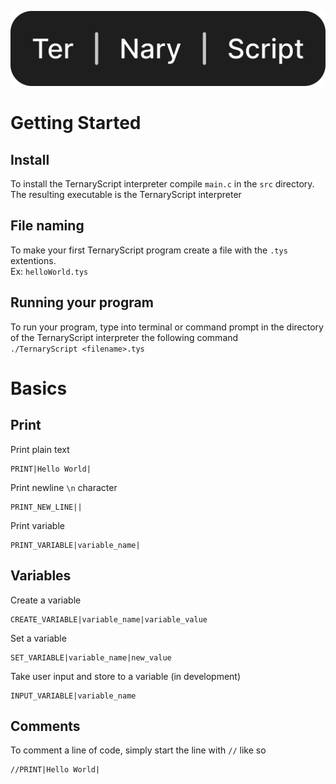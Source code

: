 ![TernaryScript](./logo/logo.svg)
# Getting Started
## Install
To install the TernaryScript interpreter compile `main.c` in the `src` directory. The resulting executable is the TernaryScript interpreter
## File naming
To make your first TernaryScript program create a file with the `.tys` extentions.
<br>
Ex: `helloWorld.tys`
## Running your program
To run your program, type into terminal or command prompt in the directory of the TernaryScript interpreter the following command
<br>
`./TernaryScript <filename>.tys`
# Basics
## Print
Print plain text
```
PRINT|Hello World|
```
Print newline `\n` character
```
PRINT_NEW_LINE||
```
Print variable
```
PRINT_VARIABLE|variable_name|
```
## Variables
Create a variable
```
CREATE_VARIABLE|variable_name|variable_value
```
Set a variable
```
SET_VARIABLE|variable_name|new_value
```
Take user input and store to a variable (in development)
```
INPUT_VARIABLE|variable_name
```
## Comments
To comment a line of code, simply start the line with `//` like so
```
//PRINT|Hello World|
```
